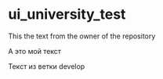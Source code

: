 # ui_university_test

This the text from the owner of the repository

А это мой текст

Текст из ветки develop
